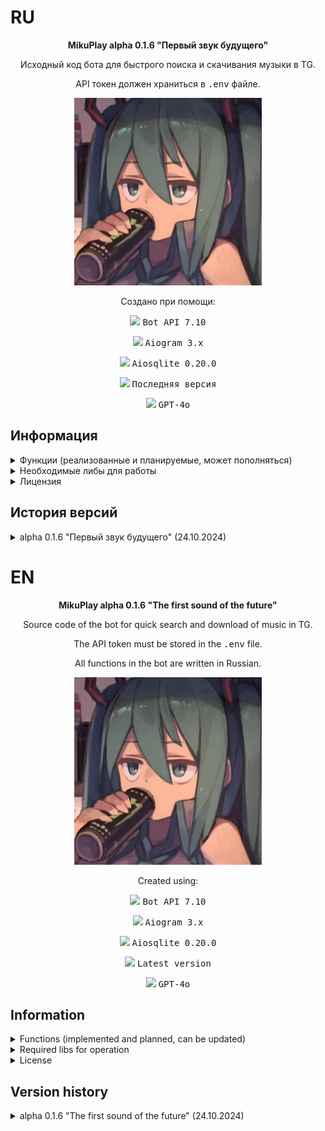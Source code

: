 # RU
<p align="center"><b>MikuPlay alpha 0.1.6 "Первый звук будущего"</b></p>
<p align="center">Исходный код бота для быстрого поиска и скачивания музыки в TG.</p>
<p align="center">API токен должен храниться в <tt>.env</tt> файле.</p>

<p align="center">
    <img src="/assets/ava.jpeg" width="300px" height="300px"/>
</p>

<p align="center">Создано при помощи:</p>
<p align="center"><img src="https://img.shields.io/badge/Telegram-2CA5E0?style=for-the-badge&logo=telegram&logoColor=white"/> <tt>Bot API 7.10</tt></p> 
<p align="center"><img src="https://img.shields.io/badge/python-3670A0?style=for-the-badge&logo=python&logoColor=ffdd54"/> <tt>Aiogram 3.x</tt></p>
<p align="center"><img src="https://img.shields.io/badge/sqlite-%2307405e.svg?style=for-the-badge&logo=sqlite&logoColor=white"/> <tt>Aiosqlite 0.20.0</tt></p>
<p align="center"><img src="https://img.shields.io/badge/Visual%20Studio%20Code-0078d7.svg?style=for-the-badge&logo=visual-studio-code&logoColor=white"/> <tt>Последняя версия</tt></p>
<p align="center"><img src="https://img.shields.io/badge/chatGPT-74aa9c?style=for-the-badge&logo=openai&logoColor=white"/> <tt>GPT-4o</tt></p>

## Информация
<details>

<summary>Функции (реализованные и планируемые, может пополняться)</summary>

- [x] Inline-поиск треков;
- [x] Добавление аудио-файлов (вплоть до нескольких десятков или 100 штук за раз);
- [x] Замена аудио-файлов и их информации;
- [x] Редактирование сведений добавленного аудио-файла в БД (Исполнителя, название. Не меняет информацию в самом MP3 файле.);
- [x] Удаление трека из поисковой выдачи;
- [x] Добавление администраторов;
- [x] Разжалование администраторов;
- [ ] Создание личных плейлистов;
- [ ] Нейросеть с личностью Мику.

</details>
<details>

<summary>Необходимые либы для работы</summary>

1. `aiofiles`
2. `aiogram`
3. `aiohappyeyeballs`
4. `aiohttp`
5. `aiosignal`
6. `aiosqlite`
7. `annotated-types`
8. `attrs`
9. `certifi`
10. `frozenlist`
11. `fuzzywuzzy`
12. `greenlet`
13. `idna`
14. `Levenshtein`
15. `magic-filter`
16. `multidict`
17. `propcache=`
18. `pydantic`
19. `pydantic_core`
20. `python-dotenv`
21. `python-Levenshtein`
22. `RapidFuzz`
23. `SQLAlchemy`
24. `typing_extensions`
25. `yarl`

</details>
<details>

<summary>Лицензия</summary>

MIT License

Copyright (c) 2024 Meme Corp

Данная лицензия разрешает лицам, получившим копию данного программного обеспечения и сопутствующей документации (далее — Программное обеспечение), безвозмездно использовать Программное обеспечение без ограничений, включая неограниченное право на использование, копирование, изменение, слияние, публикацию, распространение, сублицензирование и/или продажу копий Программного обеспечения, а также лицам, которым предоставляется данное Программное обеспечение, при соблюдении следующих условий:

Указанное выше уведомление об авторском праве и данные условия должны быть включены во все копии или значимые части данного Программного обеспечения.

ДАННОЕ ПРОГРАММНОЕ ОБЕСПЕЧЕНИЕ ПРЕДОСТАВЛЯЕТСЯ «КАК ЕСТЬ», БЕЗ КАКИХ-ЛИБО ГАРАНТИЙ, ЯВНО ВЫРАЖЕННЫХ ИЛИ ПОДРАЗУМЕВАЕМЫХ, ВКЛЮЧАЯ ГАРАНТИИ ТОВАРНОЙ ПРИГОДНОСТИ, СООТВЕТСТВИЯ ПО ЕГО КОНКРЕТНОМУ НАЗНАЧЕНИЮ И ОТСУТСТВИЯ НАРУШЕНИЙ, НО НЕ ОГРАНИЧИВАЯСЬ ИМИ. НИ В КАКОМ СЛУЧАЕ АВТОРЫ ИЛИ ПРАВООБЛАДАТЕЛИ НЕ НЕСУТ ОТВЕТСТВЕННОСТИ ПО КАКИМ-ЛИБО ИСКАМ, ЗА УЩЕРБ ИЛИ ПО ИНЫМ ТРЕБОВАНИЯМ, В ТОМ ЧИСЛЕ, ПРИ ДЕЙСТВИИ КОНТРАКТА, ДЕЛИКТЕ ИЛИ ИНОЙ СИТУАЦИИ, ВОЗНИКШИМ ИЗ-ЗА ИСПОЛЬЗОВАНИЯ ПРОГРАММНОГО ОБЕСПЕЧЕНИЯ ИЛИ ИНЫХ ДЕЙСТВИЙ С ПРОГРАММНЫМ ОБЕСПЕЧЕНИЕМ.

</details>

## История версий
<details>

<summary>alpha 0.1.6 "Первый звук будущего" (24.10.2024)</summary>

Самая первая публично выпущенная версия с базовым функционалом:
* Inline-поиск треков;
* Добавление аудио-файлов (вплоть до нескольких десятков или 100 штук за раз);
* Замена аудио-файлов и их информации;
* Редактирование сведений добавленного аудио-файла в БД (Исполнителя, название. Не меняет информацию в самом MP3 файле.);
* Удаление трека из поисковой выдачи;
* Добавление администраторов;
* Разжалование администраторов.

</details>

# EN
<p align="center"><b>MikuPlay alpha 0.1.6 "The first sound of the future"</b></p>
<p align="center">Source code of the bot for quick search and download of music in TG.</p>
<p align="center">The API token must be stored in the <tt>.env</tt> file.</p>
<p align="center">All functions in the bot are written in Russian.</p>

<p align="center">
    <img src="/assets/ava.jpeg" width="300px" height="300px"/>
</p>

<p align="center">Created using:</p>
<p align="center"><img src="https://img.shields.io/badge/Telegram-2CA5E0?style=for-the-badge&logo=telegram&logoColor=white"/> <tt>Bot API 7.10</tt></p> 
<p align="center"><img src="https://img.shields.io/badge/python-3670A0?style=for-the-badge&logo=python&logoColor=ffdd54"/> <tt>Aiogram 3.x</tt></p>
<p align="center"><img src="https://img.shields.io/badge/sqlite-%2307405e.svg?style=for-the-badge&logo=sqlite&logoColor=white"/> <tt>Aiosqlite 0.20.0</tt></p>
<p align="center"><img src="https://img.shields.io/badge/Visual%20Studio%20Code-0078d7.svg?style=for-the-badge&logo=visual-studio-code&logoColor=white"/> <tt>Latest version</tt></p>
<p align="center"><img src="https://img.shields.io/badge/chatGPT-74aa9c?style=for-the-badge&logo=openai&logoColor=white"/> <tt>GPT-4o</tt></p>

## Information
<details>

<summary>Functions (implemented and planned, can be updated)</summary>

- [x] Inline-search tracks;
- [x] Adding audio files (up to several dozen or 100 pieces at a time);
- [x] Replacing audio files and their information;
- [x] Edit information about the added audio file in the database (Artist, name. Doesn't change the information in the MP3 file itself.);
- [x] Deleting a track from the search results;
- [x] Adding administrators;
- [x] Deleting administrators;
- [ ] Creating personal playlists;
- [ ] AI with the Miku identity.

</details>
<details>

<summary>Required libs for operation</summary>

1. `aiofiles`
2. `aiogram`
3. `aiohappyeyeballs`
4. `aiohttp`
5. `aiosignal`
6. `aiosqlite`
7. `annotated-types`
8. `attrs`
9. `certifi`
10. `frozenlist`
11. `fuzzywuzzy`
12. `greenlet`
13. `idna`
14. `Levenshtein`
15. `magic-filter`
16. `multidict`
17. `propcache=`
18. `pydantic`
19. `pydantic_core`
20. `python-dotenv`
21. `python-Levenshtein`
22. `RapidFuzz`
23. `SQLAlchemy`
24. `typing_extensions`
25. `yarl`

</details>
<details>

<summary>License</summary>

MIT License

Copyright (c) 2024 Meme Corp

Permission is hereby granted, free of charge, to any person obtaining a copy
of this software and associated documentation files (the "Software"), to deal
in the Software without restriction, including without limitation the rights
to use, copy, modify, merge, publish, distribute, sublicense, and/or sell
copies of the Software, and to permit persons to whom the Software is
furnished to do so, subject to the following conditions:

The above copyright notice and this permission notice shall be included in all
copies or substantial portions of the Software.

THE SOFTWARE IS PROVIDED "AS IS", WITHOUT WARRANTY OF ANY KIND, EXPRESS OR
IMPLIED, INCLUDING BUT NOT LIMITED TO THE WARRANTIES OF MERCHANTABILITY,
FITNESS FOR A PARTICULAR PURPOSE AND NONINFRINGEMENT. IN NO EVENT SHALL THE
AUTHORS OR COPYRIGHT HOLDERS BE LIABLE FOR ANY CLAIM, DAMAGES OR OTHER
LIABILITY, WHETHER IN AN ACTION OF CONTRACT, TORT OR OTHERWISE, ARISING FROM,
OUT OF OR IN CONNECTION WITH THE SOFTWARE OR THE USE OR OTHER DEALINGS IN THE
SOFTWARE.

</details>

## Version history
<details>

<summary>alpha 0.1.6 "The first sound of the future" (24.10.2024)</summary>

The very first publicly released version with basic functionality:
* Inline-search tracks;
* Adding audio files (up to several dozen or 100 pieces at a time);
* Replacing audio files and their information;
* Edit information about the added audio file in the database (Artist, name. Doesn't change the information in the MP3 file itself.);
* Deleting a track from the search results;
* Adding administrators;
* Deleting administrators.

</details>
